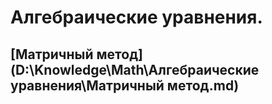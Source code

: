 # Алгебраические уравнения.

## [Матричный метод](D:\Knowledge\Math\Алгебраические уравнения\Матричный метод.md)